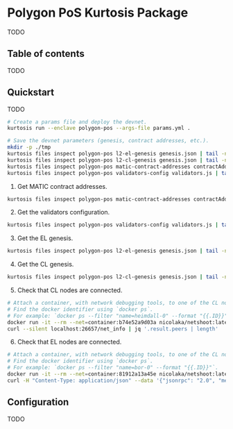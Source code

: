 # Polygon PoS Kurtosis Package

TODO

## Table of contents

TODO

## Quickstart

TODO

```bash
# Create a params file and deploy the devnet.
kurtosis run --enclave polygon-pos --args-file params.yml .

# Save the devnet parameters (genesis, contract addresses, etc.).
mkdir -p ./tmp
kurtosis files inspect polygon-pos l2-el-genesis genesis.json | tail -n +2 | jq > ./tmp/l2-el-genesis.json
kurtosis files inspect polygon-pos l2-cl-genesis genesis.json | tail -n +2 | jq > ./tmp/l2-cl-genesis.json
kurtosis files inspect polygon-pos matic-contract-addresses contractAddresses.json | tail -n +2 | jq > ./tmp/contract-addresses.json
kurtosis files inspect polygon-pos validators-config validators.js | tail -n +2 > ./tmp/validators.js
```

1. Get MATIC contract addresses.

```bash
kurtosis files inspect polygon-pos matic-contract-addresses contractAddresses.json | tail -n +2 | jq
```

2. Get the validators configuration.

```bash
kurtosis files inspect polygon-pos validators-config validators.js | tail -n +2
```

3. Get the EL genesis.

```bash
kurtosis files inspect polygon-pos l2-el-genesis genesis.json | tail -n +2 | jq
```

4. Get the CL genesis.

```bash
kurtosis files inspect polygon-pos l2-cl-genesis genesis.json | tail -n +2 | jq
```

5. Check that CL nodes are connected.

```bash
# Attach a container, with network debugging tools, to one of the CL nodes.
# Find the docker identifier using `docker ps`.
# For example: `docker ps --filter "name=heimdall-0" --format "{{.ID}}"`.
docker run -it --rm --net=container:b74e52a9d03a nicolaka/netshoot:latest /bin/bash
curl --silent localhost:26657/net_info | jq '.result.peers | length'
```

6. Check that EL nodes are connected.

```bash
# Attach a container, with network debugging tools, to one of the CL nodes.
# Find the docker identifier using `docker ps`.
# For example: `docker ps --filter "name=bor-0" --format "{{.ID}}"`.
docker run -it --rm --net=container:81912a13a45e nicolaka/netshoot:latest /bin/bash
curl -H "Content-Type: application/json" --data '{"jsonrpc": "2.0", "method": "net_peerCount", "params": [], "id": 1}' localhost:8545
```

## Configuration

TODO

